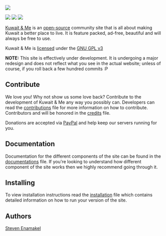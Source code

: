![](https://kuwaitandme.com/images/kme-logo-beta.png)

[![](https://travis-ci.org/kuwaitandme/site.svg)](https://travis-ci.org/kuwaitandme/site)
[![](https://david-dm.org/kuwaitandme/site.svg)](https://david-dm.org/kuwaitandme/site)
[![](https://codeclimate.com/github/kuwaitandme/site/badges/gpa.svg)](https://codeclimate.com/github/kuwaitandme/site)


[Kuwait & Me](https://kuwaitandme.com) is an [open-source](LICENSE.md) community site that is all about making Kuwait a better place to live. It is feature packed, ad-free, beautiful and will always be free to use.

Kuwait & Me is [licensed](LICENSE.md) under the [GNU GPL v3](http://www.gnu.org/licenses/gpl-3.0.en.html)

**NOTE:** This site is effectively under development. It is undergoing a major redesign and does not reflect what you see in the actual website; unless of course, if you roll back a few hundred commits :P

Contribute
---------- 
We love you! Why not show us some love back? Contribute to the development of Kuwait & Me any way you possibly can. Developers can read the [contributions](CONTRIBUTION.md) file for more information on how to contribute. Contributors and will be honored in the [credits](CREDITS.md) file. 

Donations are accepted via [PayPal](https://www.paypal.com/cgi-bin/webscr?cmd=_s-xclick&hosted_button_id=VF7PSX5M68LSQ) and help keep our servers running for you.


Documentation
-------------
Documentation for the different components of the site can be found in the [documentations](DOCUMENTATION.md) file. If you're looking to understand how different component of the site works then we highly recommend going through it.


Installing
----------
To view installation instructions read the [installation](INSTALL.md) file which contains detailed information on how to run your version of the site.


Authors
-------
[Steven Enamakel](http://steven.pw)
